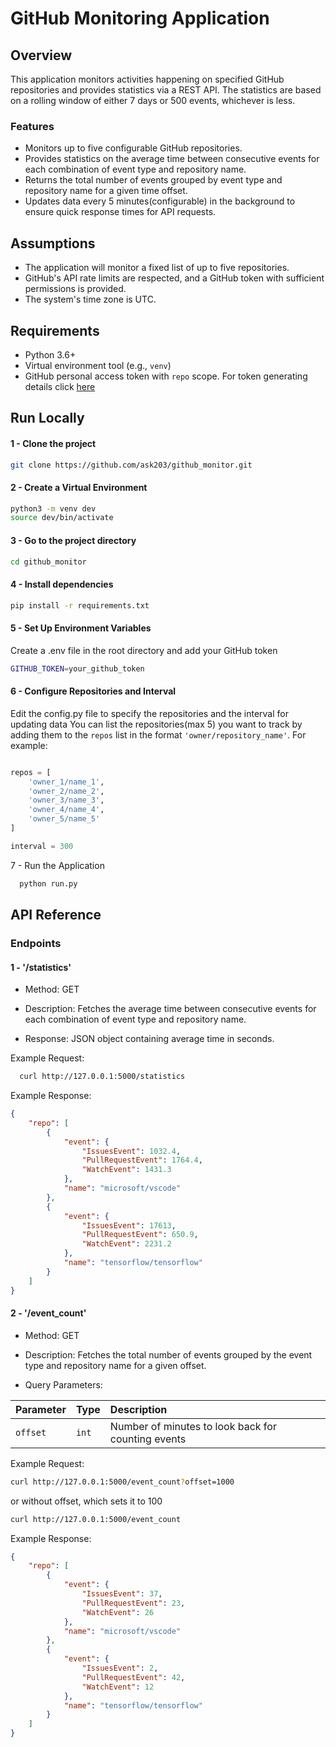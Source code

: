 
# GitHub Monitoring Application

## Overview

This application monitors activities happening on specified GitHub repositories and provides statistics via a REST API. The statistics are based on a rolling window of either 7 days or 500 events, whichever is less. 

### Features

- Monitors up to five configurable GitHub repositories.
- Provides statistics on the average time between consecutive events for each combination of event type and repository name.
- Returns the total number of events grouped by event type and repository name for a given time offset.
- Updates data every 5 minutes(configurable) in the background to ensure quick response times for API requests.

## Assumptions

- The application will monitor a fixed list of up to five repositories.
- GitHub's API rate limits are respected, and a GitHub token with sufficient permissions is provided.
- The system's time zone is UTC.

## Requirements

- Python 3.6+
- Virtual environment tool (e.g., `venv`)
- GitHub personal access token with `repo` scope. For token generating details click [here](https://docs.github.com/en/authentication/keeping-your-account-and-data-secure/managing-your-personal-access-tokens#creating-a-personal-access-token-classic)


## Run Locally

#### 1 - Clone the project

```bash
git clone https://github.com/ask203/github_monitor.git
```
#### 2 - Create a Virtual Environment
```bash
python3 -m venv dev
source dev/bin/activate
```
####  3 - Go to the project directory

```bash
cd github_monitor
```

#### 4 - Install dependencies

```bash
pip install -r requirements.txt
```

#### 5 - Set Up Environment Variables

Create a .env file in the root directory and add your GitHub token

```bash
GITHUB_TOKEN=your_github_token
```
#### 6 - Configure Repositories and Interval

Edit the config.py file to specify the repositories and the interval for updating data
You can list the repositories(max 5) you want to track by adding them to the `repos` list in the format `'owner/repository_name'`. For example:

```python

repos = [
    'owner_1/name_1',
    'owner_2/name_2',
    'owner_3/name_3',
    'owner_4/name_4',
    'owner_5/name_5'
]

interval = 300
```

7 - Run the Application

```bash
  python run.py
```



## API Reference

### Endpoints

#### 1 - '/statistics'
- Method: GET

- Description: Fetches the average time between consecutive events for each combination of event type and repository name.

- Response: JSON object containing average time in seconds.

Example Request:

```sh
  curl http://127.0.0.1:5000/statistics
```
Example Response:

```json
{
    "repo": [
        {
            "event": {
                "IssuesEvent": 1032.4,
                "PullRequestEvent": 1764.4,
                "WatchEvent": 1431.3
            },
            "name": "microsoft/vscode"
        },
        {
            "event": {
                "IssuesEvent": 17613,
                "PullRequestEvent": 650.9,
                "WatchEvent": 2231.2
            },
            "name": "tensorflow/tensorflow"
        }
    ]
}
```

#### 2 - '/event_count'

- Method: GET

- Description: Fetches the total number of events grouped by the event type and repository name for a given offset.

- Query Parameters:

| Parameter | Type     | Description                                        |
| :-------- | :------- | :------------------------------------------------- |
| `offset`  |   `int`  | Number of minutes to look back for counting events |

Example Request:

```sh
curl http://127.0.0.1:5000/event_count?offset=1000
``` 
or without offset, which sets it to 100

```sh
curl http://127.0.0.1:5000/event_count
```
Example Response:

```json
{
    "repo": [
        {
            "event": {
                "IssuesEvent": 37,
                "PullRequestEvent": 23,
                "WatchEvent": 26
            },
            "name": "microsoft/vscode"
        },
        {
            "event": {
                "IssuesEvent": 2,
                "PullRequestEvent": 42,
                "WatchEvent": 12
            },
            "name": "tensorflow/tensorflow"
        }
    ]
}
```
